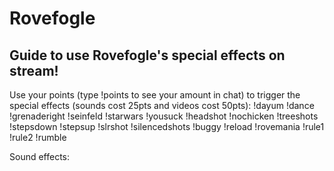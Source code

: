 # Rovefogle

## Guide to use Rovefogle's special effects on stream!

Use your points (type !points to see your amount in chat) to trigger the special effects (sounds cost 25pts and videos cost 50pts): !dayum !dance !grenaderight !seinfeld !starwars !yousuck !headshot !nochicken !treeshots !stepsdown !stepsup !slrshot !silencedshots !buggy !reload !rovemania !rule1 !rule2 !rumble

Sound effects:
